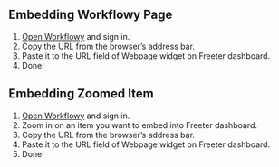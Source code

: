 ## Embedding Workflowy Page

1. <a href="{{ curItem.homeUrl|e }}" rel="noopener noreferrer" target="_blank">Open Workflowy</a> and sign in.
2. Copy the URL from the browser’s address bar.
3. Paste it to the URL field of Webpage widget on Freeter dashboard.
4. Done!

## Embedding Zoomed Item

1. <a href="{{ curItem.homeUrl|e }}" rel="noopener noreferrer" target="_blank">Open Workflowy</a> and sign in.
2. Zoom in on an item you want to embed into Freeter dashboard.
3. Copy the URL from the browser’s address bar.
4. Paste it to the URL field of Webpage widget on Freeter dashboard.
5. Done!
